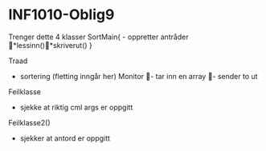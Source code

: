 # INF1010-Oblig9
Trenger dette
  4 klasser
  SortMain{
	- oppretter antråder *lessinn()*skriverut()
	}

  Traad
   * sortering (fletting inngår her)
	 Monitor - tar inn en array - sender to ut
	 
  Feilklasse
   * sjekke at riktig cml args er oppgitt
	
  Feilklasse2()
   * sjekker at antord er oppgitt
